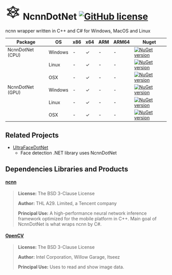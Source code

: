 # ![Alt text](nuget/nn48.png "NcnnDotNet") NcnnDotNet [![GitHub license](https://img.shields.io/github/license/mashape/apistatus.svg)]()

ncnn wrapper written in C++ and C# for Windows, MacOS and Linux

|Package|OS|x86|x64|ARM|ARM64|Nuget|
|---|---|---|---|---|---|---|
|NcnnDotNet (CPU)|Windows|-|✓|-|-|[![NuGet version](https://img.shields.io/nuget/v/NcnnDotNet.svg)](https://www.nuget.org/packages/NcnnDotNet)|
||Linux|-|✓|-|-|[![NuGet version](https://img.shields.io/nuget/v/NcnnDotNet.svg)](https://www.nuget.org/packages/NcnnDotNet)|
||OSX|-|✓|-|-|[![NuGet version](https://img.shields.io/nuget/v/NcnnDotNet.svg)](https://www.nuget.org/packages/NcnnDotNet)|
|NcnnDotNet (GPU)|Windows|-|✓|-|-|[![NuGet version](https://img.shields.io/nuget/v/NcnnDotNet.GPU.svg)](https://www.nuget.org/packages/NcnnDotNet.GPU)|
||Linux|-|✓|-|-|[![NuGet version](https://img.shields.io/nuget/v/NcnnDotNet.GPU.svg)](https://www.nuget.org/packages/NcnnDotNet.GPU)|
||OSX|-|✓|-|-|[![NuGet version](https://img.shields.io/nuget/v/NcnnDotNet.GPU.svg)](https://www.nuget.org/packages/NcnnDotNet.GPU)|

## Related Projects

- [UltraFaceDotNet](https://github.com/takuya-takeuchi/UltraFaceDotNet)
  - Face detection .NET library uses NcnnDotNet
 
## Dependencies Libraries and Products

#### [ncnn](https://github.com/Tencent/ncnn/)

> **License:** The BSD 3-Clause License
>
> **Author:** THL A29. Limited, a Tencent company
> 
> **Principal Use:** A high-performance neural network inference framework optimized for the mobile platform in C++. Main goal of NcnnDotNet is what wraps ncnn by C#.

#### [OpenCV](https://opencv.org/)

> **License:** The BSD 3-Clause License
>
> **Author:** Intel Corporation, Willow Garage, Itseez
> 
> **Principal Use:** Uses to read and show image data.